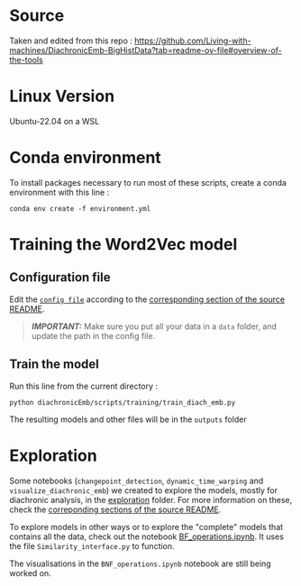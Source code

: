 # Source

Taken and edited from this repo :
https://github.com/Living-with-machines/DiachronicEmb-BigHistData?tab=readme-ov-file#overview-of-the-tools

# Linux Version

Ubuntu-22.04 on a WSL

# Conda environment 
To install packages necessary to run most of these scripts, create a conda environment with this line :

```
conda env create -f environment.yml
```

# Training the Word2Vec model

## Configuration file
Edit the [`config file`](./config.yaml/) according to the [corresponding section of the source README](diachronicEmb/README.md/#specify-some-variables).

> **_IMPORTANT:_** Make sure you put all your data in a `data` folder, and update the path in the config file.

## Train the model
Run this line from the current directory :

```
python diachronicEmb/scripts/training/train_diach_emb.py
``` 

The resulting models and other files will be in the `outputs` folder

# Exploration
Some notebooks (`changepoint_detection`, `dynamic_time_warping` and `visualize_diachronic_emb`) we created to explore the models, mostly for diachronic analysis, in the [exploration](diachronicEmb/scripts/exploration) folder. For more information on these, check the [correponding sections of the source README](diachronicEmb/README.md/#explore-pre-trained-diachronic-word-embeddings).

To explore models in other ways or to explore the "complete" models that contains all the data, check out the notebook [BF_operations.ipynb](diachronicEmb/scripts/exploration/BNF_operations.ipynb). It uses the file `Similarity_interface.py` to function.

The visualisations in the `BNF_operations.ipynb` notebook are still being worked on.